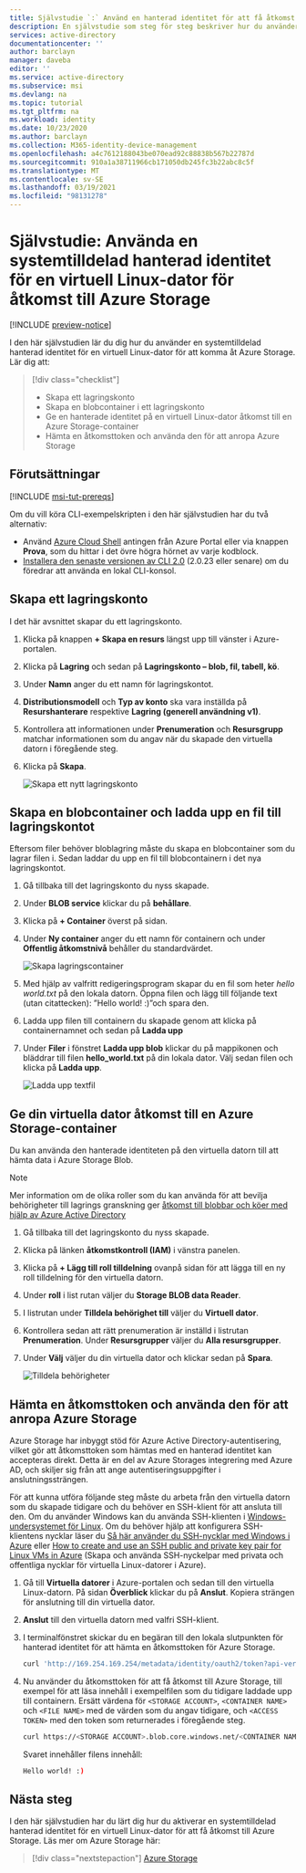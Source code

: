 ```yaml
---
title: Självstudie `:` Använd en hanterad identitet för att få åtkomst till Azure Storage – Linux – Azure AD
description: En självstudie som steg för steg beskriver hur du använder en systemtilldelad hanterad identitet för en virtuell Linux-dator för att få åtkomst till Azure Storage.
services: active-directory
documentationcenter: ''
author: barclayn
manager: daveba
editor: ''
ms.service: active-directory
ms.subservice: msi
ms.devlang: na
ms.topic: tutorial
ms.tgt_pltfrm: na
ms.workload: identity
ms.date: 10/23/2020
ms.author: barclayn
ms.collection: M365-identity-device-management
ms.openlocfilehash: a4c7612188043be070ead92c88838b567b22787d
ms.sourcegitcommit: 910a1a38711966cb171050db245fc3b22abc8c5f
ms.translationtype: MT
ms.contentlocale: sv-SE
ms.lasthandoff: 03/19/2021
ms.locfileid: "98131278"
---
```

# <a name="tutorial-use-a-linux-vm-system-assigned-managed-identity-to-access-azure-storage"></a>Självstudie: Använda en systemtilldelad hanterad identitet för en virtuell Linux-dator för åtkomst till Azure Storage 

[!INCLUDE [preview-notice](../../../includes/active-directory-msi-preview-notice.md)]

I den här självstudien lär du dig hur du använder en systemtilldelad hanterad identitet för en virtuell Linux-dator för att komma åt Azure Storage. Lär dig att:

> [!div class="checklist"]
> * Skapa ett lagringskonto
> * Skapa en blobcontainer i ett lagringskonto
> * Ge en hanterade identitet på en virtuell Linux-dator åtkomst till en Azure Storage-container
> * Hämta en åtkomsttoken och använda den för att anropa Azure Storage

## <a name="prerequisites"></a>Förutsättningar

[!INCLUDE [msi-tut-prereqs](../../../includes/active-directory-msi-tut-prereqs.md)]

Om du vill köra CLI-exempelskripten i den här självstudien har du två alternativ:

- Använd [Azure Cloud Shell](~/articles/cloud-shell/overview.md) antingen från Azure Portal eller via knappen **Prova**, som du hittar i det övre högra hörnet av varje kodblock.
- [Installera den senaste versionen av CLI 2.0](/cli/azure/install-azure-cli) (2.0.23 eller senare) om du föredrar att använda en lokal CLI-konsol.

## <a name="create-a-storage-account"></a>Skapa ett lagringskonto 

I det här avsnittet skapar du ett lagringskonto. 

1. Klicka på knappen **+ Skapa en resurs** längst upp till vänster i Azure-portalen.
2. Klicka på **Lagring** och sedan på **Lagringskonto – blob, fil, tabell, kö**.
3. Under **Namn** anger du ett namn för lagringskontot.  
4. **Distributionsmodell** och **Typ av konto** ska vara inställda på **Resurshanterare** respektive **Lagring (generell användning v1)**. 
5. Kontrollera att informationen under **Prenumeration** och **Resursgrupp** matchar informationen som du angav när du skapade den virtuella datorn i föregående steg.
6. Klicka på **Skapa**.

    ![Skapa ett nytt lagringskonto](./media/msi-tutorial-linux-vm-access-storage/msi-storage-create.png)

## <a name="create-a-blob-container-and-upload-a-file-to-the-storage-account"></a>Skapa en blobcontainer och ladda upp en fil till lagringskontot

Eftersom filer behöver bloblagring måste du skapa en blobcontainer som du lagrar filen i. Sedan laddar du upp en fil till blobcontainern i det nya lagringskontot.

1. Gå tillbaka till det lagringskonto du nyss skapade.
2. Under **BLOB service** klickar du på **behållare**.
3. Klicka på **+ Container** överst på sidan.
4. Under **Ny container** anger du ett namn för containern och under **Offentlig åtkomstnivå** behåller du standardvärdet.

    ![Skapa lagringscontainer](./media/msi-tutorial-linux-vm-access-storage/create-blob-container.png)

5. Med hjälp av valfritt redigeringsprogram skapar du en fil som heter *hello world.txt* på den lokala datorn.  Öppna filen och lägg till följande text (utan citattecken): ”Hello world! :)”och spara den. 

6. Ladda upp filen till containern du skapade genom att klicka på containernamnet och sedan på **Ladda upp**
7. Under **Filer** i fönstret **Ladda upp blob** klickar du på mappikonen och bläddrar till filen **hello_world.txt** på din lokala dator. Välj sedan filen och klicka på **Ladda upp**.

    ![Ladda upp textfil](./media/msi-tutorial-linux-vm-access-storage/upload-text-file.png)

## <a name="grant-your-vm-access-to-an-azure-storage-container"></a>Ge din virtuella dator åtkomst till en Azure Storage-container 

Du kan använda den hanterade identiteten på den virtuella datorn till att hämta data i Azure Storage Blob.

>[!NOTE]
> Mer information om de olika roller som du kan använda för att bevilja behörigheter till lagrings granskning ger [åtkomst till blobbar och köer med hjälp av Azure Active Directory](../../storage/common/storage-auth-aad.md#assign-azure-roles-for-access-rights)

1. Gå tillbaka till det lagringskonto du nyss skapade.  
2. Klicka på länken **åtkomstkontroll (IAM)** i vänstra panelen.  
3. Klicka på **+ Lägg till roll tilldelning** ovanpå sidan för att lägga till en ny roll tilldelning för den virtuella datorn.
4. Under **roll** i list rutan väljer du **Storage BLOB data Reader**. 
5. I listrutan under **Tilldela behörighet till** väljer du **Virtuell dator**.  
6. Kontrollera sedan att rätt prenumeration är inställd i listrutan **Prenumeration**. Under **Resursgrupper** väljer du **Alla resursgrupper**.  
7. Under **Välj** väljer du din virtuella dator och klickar sedan på **Spara**.

    ![Tilldela behörigheter](./media/tutorial-linux-vm-access-storage/access-storage-perms.png)

## <a name="get-an-access-token-and-use-it-to-call-azure-storage"></a>Hämta en åtkomsttoken och använda den för att anropa Azure Storage

Azure Storage har inbyggt stöd för Azure Active Directory-autentisering, vilket gör att åtkomsttoken som hämtas med en hanterad identitet kan accepteras direkt. Detta är en del av Azure Storages integrering med Azure AD, och skiljer sig från att ange autentiseringsuppgifter i anslutningssträngen.

För att kunna utföra följande steg måste du arbeta från den virtuella datorn som du skapade tidigare och du behöver en SSH-klient för att ansluta till den. Om du använder Windows kan du använda SSH-klienten i [Windows-undersystemet för Linux](/windows/wsl/about). Om du behöver hjälp att konfigurera SSH-klientens nycklar läser du [Så här använder du SSH-nycklar med Windows i Azure](~/articles/virtual-machines/linux/ssh-from-windows.md) eller [How to create and use an SSH public and private key pair for Linux VMs in Azure](~/articles/virtual-machines/linux/mac-create-ssh-keys.md) (Skapa och använda SSH-nyckelpar med privata och offentliga nycklar för virtuella Linux-datorer i Azure).

1. Gå till **Virtuella datorer** i Azure-portalen och sedan till den virtuella Linux-datorn. På sidan **Överblick** klickar du på **Anslut**. Kopiera strängen för anslutning till din virtuella dator.
2. **Anslut** till den virtuella datorn med valfri SSH-klient. 
3. I terminalfönstret skickar du en begäran till den lokala slutpunkten för hanterad identitet för att hämta en åtkomsttoken för Azure Storage.
    
    ```bash
    curl 'http://169.254.169.254/metadata/identity/oauth2/token?api-version=2018-02-01&resource=https%3A%2F%2Fstorage.azure.com%2F' -H Metadata:true
    ```
4. Nu använder du åtkomsttoken för att få åtkomst till Azure Storage, till exempel för att läsa innehåll i exempelfilen som du tidigare laddade upp till containern. Ersätt värdena för `<STORAGE ACCOUNT>`, `<CONTAINER NAME>` och `<FILE NAME>` med de värden som du angav tidigare, och `<ACCESS TOKEN>` med den token som returnerades i föregående steg.

   ```bash
   curl https://<STORAGE ACCOUNT>.blob.core.windows.net/<CONTAINER NAME>/<FILE NAME> -H "x-ms-version: 2017-11-09" -H "Authorization: Bearer <ACCESS TOKEN>"
   ```

   Svaret innehåller filens innehåll:

   ```bash
   Hello world! :)
   ```

## <a name="next-steps"></a>Nästa steg

I den här självstudien har du lärt dig hur du aktiverar en systemtilldelad hanterad identitet för en virtuell Linux-dator för att få åtkomst till Azure Storage.  Läs mer om Azure Storage här:

> [!div class="nextstepaction"]
> [Azure Storage](../../storage/common/storage-introduction.md)
